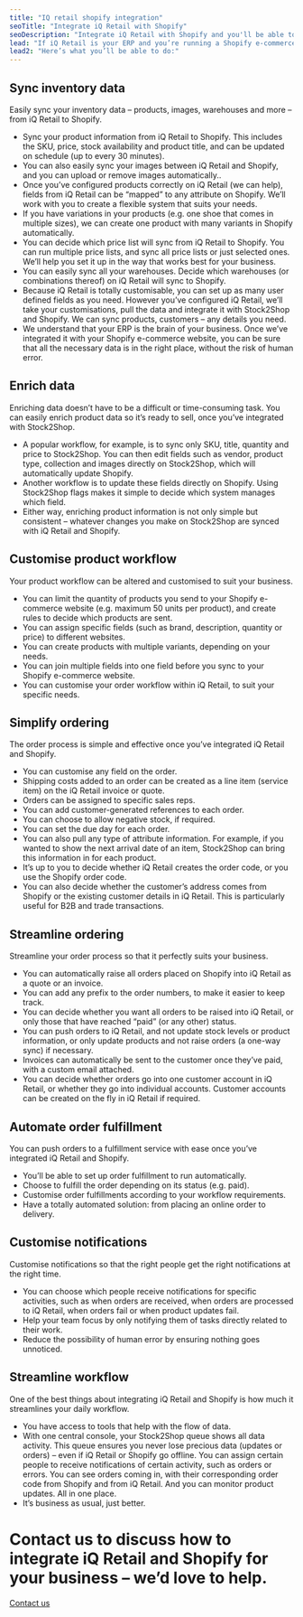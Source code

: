 ```yaml
---
title: "IQ retail shopify integration"
seoTitle: "Integrate iQ Retail with Shopify"
seoDescription: "Integrate iQ Retail with Shopify and you'll be able to streamline your workflow and simplify your ordering process. We'll work with you to create the iQ Retail Shopify integration that works best for your business. Find out more!"
lead: "If iQ Retail is your ERP and you’re running a Shopify e-commerce website, it’s essential that they can communicate with each other. That’s how we can help: integrating iQ Retail and Shopify will make your daily business operations simple and stress-free."
lead2: "Here’s what you’ll be able to do:"
---
```


Sync inventory data
-------------------

Easily sync your inventory data – products, images, warehouses and more – from iQ Retail to Shopify.

*   Sync your product information from iQ Retail to Shopify. This includes the SKU, price, stock availability and product title, and can be updated on schedule (up to every 30 minutes).
*   You can also easily sync your images between iQ Retail and Shopify, and you can upload or remove images automatically..
*   Once you’ve configured products correctly on iQ Retail (we can help), fields from iQ Retail can be “mapped” to any attribute on Shopify. We’ll work with you to create a flexible system that suits your needs.
*   If you have variations in your products (e.g. one shoe that comes in multiple sizes), we can create one product with many variants in Shopify automatically.
*   You can decide which price list will sync from iQ Retail to Shopify. You can run multiple price lists, and sync all price lists or just selected ones. We’ll help you set it up in the way that works best for your business.
*   You can easily sync all your warehouses. Decide which warehouses (or combinations thereof) on iQ Retail will sync to Shopify.
*   Because iQ Retail is totally customisable, you can set up as many user defined fields as you need. However you’ve configured iQ Retail, we’ll take your customisations, pull the data and integrate it with Stock2Shop and Shopify. We can sync products, customers – any details you need.
*   We understand that your ERP is the brain of your business. Once we’ve integrated it with your Shopify e-commerce website, you can be sure that all the necessary data is in the right place, without the risk of human error.

Enrich data
-----------

Enriching data doesn’t have to be a difficult or time-consuming task. You can easily enrich product data so it’s ready to sell, once you’ve integrated with Stock2Shop.

*   A popular workflow, for example, is to sync only SKU, title, quantity and price to Stock2Shop. You can then edit fields such as vendor, product type, collection and images directly on Stock2Shop, which will automatically update Shopify.
*   Another workflow is to update these fields directly on Shopify. Using Stock2Shop flags makes it simple to decide which system manages which field.
*   Either way, enriching product information is not only simple but consistent – whatever changes you make on Stock2Shop are synced with iQ Retail and Shopify.

Customise product workflow
--------------------------

Your product workflow can be altered and customised to suit your business.

*   You can limit the quantity of products you send to your Shopify e-commerce website (e.g. maximum 50 units per product), and create rules to decide which products are sent.
*   You can assign specific fields (such as brand, description, quantity or price) to different websites.
*   You can create products with multiple variants, depending on your needs.
*   You can join multiple fields into one field before you sync to your Shopify e-commerce website.
*   You can customise your order workflow within iQ Retail, to suit your specific needs.

Simplify ordering
-----------------

The order process is simple and effective once you’ve integrated iQ Retail and Shopify.

*   You can customise any field on the order.
*   Shipping costs added to an order can be created as a line item (service item) on the iQ Retail invoice or quote.
*   Orders can be assigned to specific sales reps.
*   You can add customer-generated references to each order.
*   You can choose to allow negative stock, if required.
*   You can set the due day for each order.
*   You can also pull any type of attribute information. For example, if you wanted to show the next arrival date of an item, Stock2Shop can bring this information in for each product.
*   It’s up to you to decide whether iQ Retail creates the order code, or you use the Shopify order code.
*   You can also decide whether the customer’s address comes from Shopify or the existing customer details in iQ Retail. This is particularly useful for B2B and trade transactions.

Streamline ordering
-------------------

Streamline your order process so that it perfectly suits your business.

*   You can automatically raise all orders placed on Shopify into iQ Retail as a quote or an invoice.
*   You can add any prefix to the order numbers, to make it easier to keep track.
*   You can decide whether you want all orders to be raised into iQ Retail, or only those that have reached “paid” (or any other) status.
*   You can push orders to iQ Retail, and not update stock levels or product information, or only update products and not raise orders (a one-way sync) if necessary.
*   Invoices can automatically be sent to the customer once they’ve paid, with a custom email attached.
*   You can decide whether orders go into one customer account in iQ Retail, or whether they go into individual accounts. Customer accounts can be created on the fly in iQ Retail if required.

Automate order fulfillment
--------------------------

You can push orders to a fulfillment service with ease once you’ve integrated iQ Retail and Shopify.

*   You’ll be able to set up order fulfillment to run automatically.
*   Choose to fulfill the order depending on its status (e.g. paid).
*   Customise order fulfillments according to your workflow requirements.
*   Have a totally automated solution: from placing an online order to delivery.

Customise notifications
-----------------------

Customise notifications so that the right people get the right notifications at the right time.

*   You can choose which people receive notifications for specific activities, such as when orders are received, when orders are processed to iQ Retail, when orders fail or when product updates fail.
*   Help your team focus by only notifying them of tasks directly related to their work.
*   Reduce the possibility of human error by ensuring nothing goes unnoticed.

Streamline workflow
-------------------

One of the best things about integrating iQ Retail and Shopify is how much it streamlines your daily workflow.

*   You have access to tools that help with the flow of data.
*   With one central console, your Stock2Shop queue shows all data activity. This queue ensures you never lose precious data (updates or orders) – even if iQ Retail or Shopify go offline. You can assign certain people to receive notifications of certain activity, such as orders or errors. You can see orders coming in, with their corresponding order code from Shopify and from iQ Retail. And you can monitor product updates. All in one place.
*   It’s business as usual, just better.

Contact us to discuss how to integrate iQ Retail and Shopify for your business – we’d love to help.
===================================================================================================

[Contact us](/contact-us "Contact Stock2Shop")
